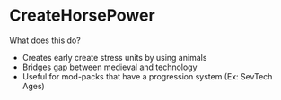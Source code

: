 # CreateHorsePower
What does this do?
* Creates early create stress units by using animals
* Bridges gap between medieval and technology
* Useful for mod-packs that have a progression system (Ex: SevTech Ages)